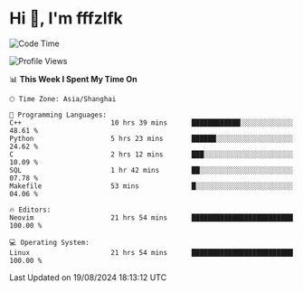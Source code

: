 # Hi 👋, I'm fffzlfk

<!--START_SECTION:waka-->
![Code Time](http://img.shields.io/badge/Code%20Time-912%20hrs-blue)

![Profile Views](http://img.shields.io/badge/Profile%20Views-0-blue)

📊 **This Week I Spent My Time On** 

```text
🕑︎ Time Zone: Asia/Shanghai

💬 Programming Languages: 
C++                      10 hrs 39 mins      ████████████░░░░░░░░░░░░░   48.61 % 
Python                   5 hrs 23 mins       ██████░░░░░░░░░░░░░░░░░░░   24.62 % 
C                        2 hrs 12 mins       ███░░░░░░░░░░░░░░░░░░░░░░   10.09 % 
SQL                      1 hr 42 mins        ██░░░░░░░░░░░░░░░░░░░░░░░   07.78 % 
Makefile                 53 mins             █░░░░░░░░░░░░░░░░░░░░░░░░   04.06 % 

🔥 Editors: 
Neovim                   21 hrs 54 mins      █████████████████████████   100.00 % 

💻 Operating System: 
Linux                    21 hrs 54 mins      █████████████████████████   100.00 % 
```


 Last Updated on 19/08/2024 18:13:12 UTC
<!--END_SECTION:waka-->
